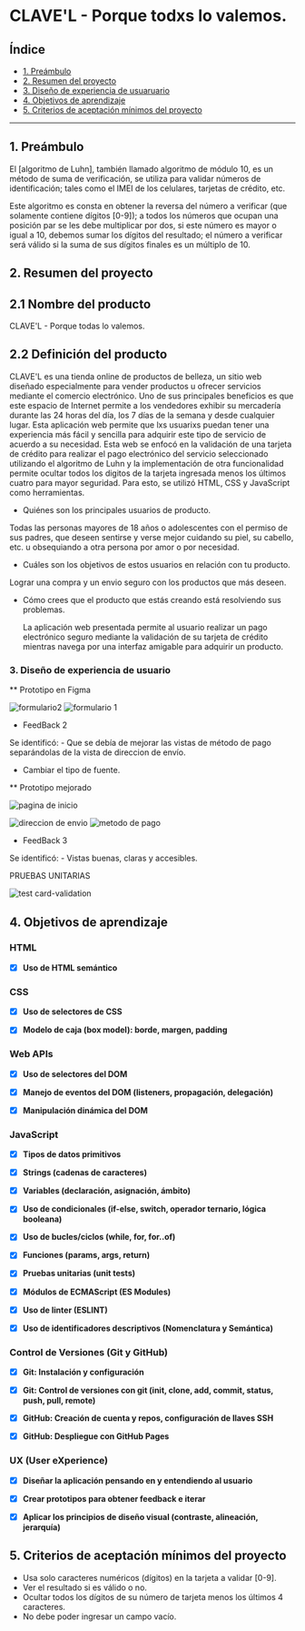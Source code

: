 # CLAVE'L - Porque todxs lo valemos.

## Índice

* [1. Preámbulo](#1-preámbulo)
* [2. Resumen del proyecto](#2-resumen-del-proyecto)
* [3. Diseño de experiencia de usuaruario](#3-diseño-de-experiencia-de-usuario)
* [4. Objetivos de aprendizaje](#4-objetivos-de-aprendizaje)
* [5. Criterios de aceptación mínimos del proyecto](#5-criterios-de-aceptación-mínimos-del-proyecto)

***

## 1. Preámbulo

El [algoritmo de Luhn],
también llamado algoritmo de módulo 10, es un método de suma de verificación,
se utiliza para validar números de identificación; tales como el IMEI de los
celulares, tarjetas de crédito, etc.

Este algoritmo es consta en obtener la reversa del número a verificar (que
solamente contiene dígitos [0-9]); a todos los números que ocupan una posición
par se les debe multiplicar por dos, si este número es mayor o igual a 10,
debemos sumar los dígitos del resultado; el número a verificar será válido si
la suma de sus dígitos finales es un múltiplo de 10.

## 2. Resumen del proyecto

## 2.1 Nombre del producto

CLAVE'L - Porque todas lo valemos.

## 2.2 Definición del producto

CLAVE'L es una tienda online de productos de belleza, un sitio web diseñado especialmente para vender productos u ofrecer servicios mediante
el comercio electrónico. Uno de sus principales beneficios es que este espacio de Internet permite a los vendedores exhibir su mercadería durante
las 24 horas del día, los 7 días de la semana y desde cualquier lugar. Esta aplicación web permite que lxs usuarixs puedan tener una experiencia
más fácil y sencilla para adquirir este tipo de servicio de acuerdo a su necesidad. Esta web se enfocó en la validación de una tarjeta de crédito
para realizar el pago electrónico del servicio seleccionado utilizando el algoritmo de Luhn y la implementación de otra funcionalidad permite ocultar
todos los digitos de la tarjeta ingresada menos los últimos cuatro para mayor seguridad. Para esto, se utilizó HTML, CSS y JavaScript como herramientas.

* Quiénes son los principales usuarios de producto.

Todas las personas mayores de 18 años o adolescentes con el permiso de sus padres, que deseen sentirse y verse mejor cuidando su piel, su cabello, etc. u obsequiando a otra persona por amor o por necesidad.

* Cuáles son los objetivos de estos usuarios en relación con tu producto.

Lograr una compra y un envio seguro con los productos que más deseen.

* Cómo crees que el producto que estás creando está resolviendo sus problemas.

  La aplicación web presentada permite al usuario realizar un pago electrónico seguro mediante la validación de su tarjeta de crédito mientras navega por una interfaz       amigable para adquirir un producto.

### 3. Diseño de experiencia de usuario

** Prototipo en Figma


![formulario2](https://user-images.githubusercontent.com/83854147/138351660-cab08a31-6276-47f2-9ec0-9ca4554caf4c.png)
![formulario 1](https://user-images.githubusercontent.com/83854147/138351645-9543be56-0e05-4e2f-a99a-9b420cbf89b4.png)


* FeedBack 2

Se identificó:  - Que se debía de mejorar las vistas de método de pago separándolas
de la vista de direccion de envío.
- Cambiar el tipo de fuente.

** Prototipo mejorado



![pagina de inicio](https://user-images.githubusercontent.com/83854147/138361688-f628285d-6f86-4cf0-81b5-b9004006f755.png)

![direccion de envio](https://user-images.githubusercontent.com/83854147/138361698-5a92171b-6b80-4d7b-ad93-5e5b28994b50.png)
![metodo de pago](https://user-images.githubusercontent.com/83854147/138361708-754adefa-4149-49d9-b326-b432e7835f82.png)

* FeedBack 3

Se identificó:  - Vistas buenas, claras y accesibles.

PRUEBAS UNITARIAS

![test card-validation](https://user-images.githubusercontent.com/83854147/154399983-75bff6c6-f13b-41a4-aa84-b6054effe9f4.png)

## 4. Objetivos de aprendizaje

### HTML

- [x] **Uso de HTML semántico**

### CSS

- [x] **Uso de selectores de CSS**

 
- [x] **Modelo de caja (box model): borde, margen, padding**

 
### Web APIs

- [x] **Uso de selectores del DOM**


- [x] **Manejo de eventos del DOM (listeners, propagación, delegación)**

 
- [x] **Manipulación dinámica del DOM**



### JavaScript

- [x] **Tipos de datos primitivos**

 

- [x] **Strings (cadenas de caracteres)**

 

- [x] **Variables (declaración, asignación, ámbito)**

 

- [x] **Uso de condicionales (if-else, switch, operador ternario, lógica booleana)**



- [x] **Uso de bucles/ciclos (while, for, for..of)**

 

- [x] **Funciones (params, args, return)**

 

- [x] **Pruebas unitarias (unit tests)**

  
- [x] **Módulos de ECMAScript (ES Modules)**

 

- [x] **Uso de linter (ESLINT)**

- [x] **Uso de identificadores descriptivos (Nomenclatura y Semántica)**

### Control de Versiones (Git y GitHub)

- [x] **Git: Instalación y configuración**

- [x] **Git: Control de versiones con git (init, clone, add, commit, status, push, pull, remote)**

- [x] **GitHub: Creación de cuenta y repos, configuración de llaves SSH**

- [x] **GitHub: Despliegue con GitHub Pages**

 
### UX (User eXperience)

- [x] **Diseñar la aplicación pensando en y entendiendo al usuario**

- [x] **Crear prototipos para obtener feedback e iterar**

- [x] **Aplicar los principios de diseño visual (contraste, alineación, jerarquía)**


## 5. Criterios de aceptación mínimos del proyecto

- Usa solo caracteres numéricos (dígitos) en la tarjeta a validar [0-9].
- Ver el resultado si es válido o no.
- Ocultar todos los dígitos de su número de tarjeta menos los últimos 4 caracteres.
- No debe poder ingresar un campo vacío.


